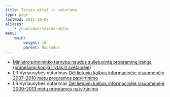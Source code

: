 ```yaml
---
title: Teisės aktai ir nutarimai
type: page
lastmod: 2015-10-08
aliases:
    - /nuorodos/teises-aktai
menu:
    main:
        weight: 10
        parent: Nuorodos
---
```


* [Ministro pirmininko tarnyba naudos sulietuvintą programinę įrangą](http://old.lrv.lt/lt/naujienos/?nid=8282) ([pranešimo kopija lrytas.lt svetainėje](http://it.lrytas.lt/-12985496821296769950-ministro-pirmininko-tarnyba-naudos-sulietuvint%C4%85-programin%C4%99-%C4%AFrang%C4%85.htm))
* LR Vyriausybės
  nutarimas [Dėl lietuvių kalbos informacinėje visuomenėje 2007–2010 metų programos patvirtinimo](http://www3.lrs.lt/pls/inter3/dokpaieska.showdoc_l?p_id=294883)
* LR Vyriausybės
  nutarimas [Dėl lietuvių kalbos informacinėje visuomenėje 2009–2013 metų programos patvirtinimo](http://www3.lrs.lt/pls/inter3/dokpaieska.showdoc_l?p_id=386133)
